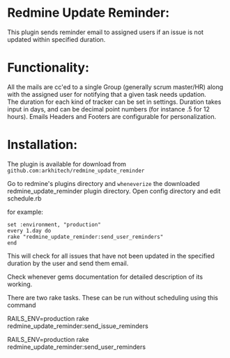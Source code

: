 Redmine Update Reminder:
========================

This plugin sends reminder email to assigned users if an issue is not updated within specified duration.

Functionality:
==============

All the mails are cc'ed to a single Group (generally scrum master/HR) along with the assigned user for notifying that a given task needs updation.  
The duration for each kind of tracker can be set in settings.
Duration takes input in days, and can be decimal point numbers (for instance .5 for 12 hours).
Emails Headers and Footers are configurable for personalization.

Installation:
=============

The plugin is available for download from 
	`github.com:arkhitech/redmine_update_reminder`

Go to redmine's plugins directory and `wheneverize` the downloaded redmine_update_reminder plugin directory.
Open config directory and edit schedule.rb


for example:

	set :environment, "production"
	every 1.day do
    rake "redmine_update_reminder:send_user_reminders"
	end 

This will check for all issues that have not been updated in the specified duration by the user and send them email. 

Check whenever gems documentation for detailed description of its working.

There are two rake tasks. These can be run without scheduling using this command

RAILS_ENV=production rake redmine_update_reminder:send_issue_reminders

RAILS_ENV=production rake redmine_update_reminder:send_user_reminders
